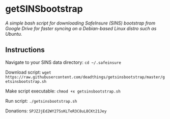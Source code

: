 # getSINSbootstrap

*A simple bash script for downloading SafeInsure (SINS) bootstrap from Google Drive for faster syncing on a Debian-based Linux distro such as Ubuntu.*

## Instructions

Navigate to your SINS data directory:
`cd ~/.safeinsure`

Download script:
`wget https://raw.githubusercontent.com/deadthings/getsinsbootstrap/master/getsinsbootstrap.sh`

Make script executable:
`chmod +x getsinsbootstrap.sh`

Run script:
`./getsinsbootstrap.sh`

Donations:
`SPJZJjEd2WY27SsKLTeR3C8uL8CKt21Jey`
